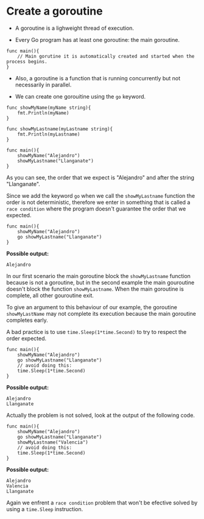# Create a goroutine
- A goroutine is a lighweight thread of execution.

- Every Go program has at least one goroutine: the main goroutine.
```
func main(){
    // Main gorutine it is automatically created and started when the process begins.
}
```

- Also, a goroutine is a function that is running concurrently but not necessarily in parallel.

- We can create one gorouitine using the `go` keyword.

```
func showMyName(myName string){
    fmt.Println(myName)
}

func showMyLastname(myLastname string){
    fmt.Println(myLastname)
}

func main(){
    showMyName("Alejandro")
    showMyLastname("Llanganate")
}
```
As you can see, the order that we expect is "Alejandro" and after the string "Llanganate".

Since we add the keyword `go` when we call the `showMyLastname` function the order is not deterministic, therefore we enter in something that is called a `race condition` where the program doesn't guarantee the order that we expected.

```
func main(){
    showMyName("Alejandro")
    go showMyLastname("Llanganate")
}
```

**Possible output:**
```
Alejandro
```

In our first scenario the main goroutine block the `showMyLastname` function because is not a goroutine, but in the second example the main gouroutine doesn't block the function `showMyLastname`. When the main goroutine is complete, all other gouroutine exit.

To give an argument to this behaviour of our example, the goroutine `showMyLastName` may not complete its execution because the main goroutine completes early.

A bad practice is to use `time.Sleep(1*time.Second)` to try to respect the order expected.

```
func main(){
    showMyName("Alejandro")
    go showMyLastname("Llanganate")
	// avoid doing this:
	time.Sleep(1*time.Second)
}
```

**Possible output:**
```
Alejandro
Llanganate
```
Actually the problem is not solved, look at the output of the following code.

```
func main(){
    showMyName("Alejandro")
    go showMyLastname("Llanganate")
    showMyLastname("Valencia")
	// avoid doing this:
	time.Sleep(1*time.Second)
}
```

**Possible output:**
```
Alejandro
Valencia
Llanganate
```
Again we enfrent a `race condition` problem that won't be efective solved by using a `time.Sleep` instruction.
